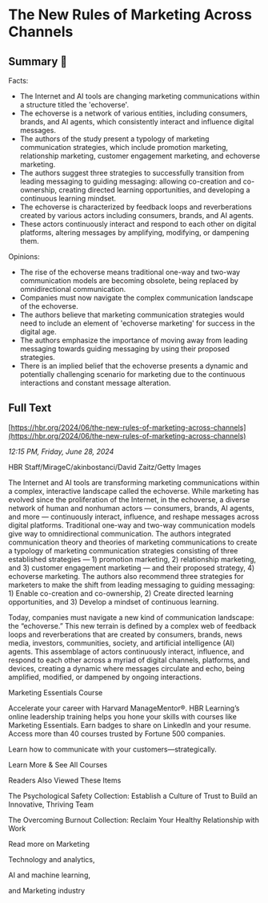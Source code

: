 # The New Rules of Marketing Across Channels

## Summary 🤖

Facts:
- The Internet and AI tools are changing marketing communications within a structure titled the 'echoverse'.
- The echoverse is a network of various entities, including consumers, brands, and AI agents, which consistently interact and influence digital messages.
- The authors of the study present a typology of marketing communication strategies, which include promotion marketing, relationship marketing, customer engagement marketing, and echoverse marketing.
- The authors suggest three strategies to successfully transition from leading messaging to guiding messaging: allowing co-creation and co-ownership, creating directed learning opportunities, and developing a continuous learning mindset.
- The echoverse is characterized by feedback loops and reverberations created by various actors including consumers, brands, and AI agents.
- These actors continuously interact and respond to each other on digital platforms, altering messages by amplifying, modifying, or dampening them.

Opinions:
- The rise of the echoverse means traditional one-way and two-way communication models are becoming obsolete, being replaced by omnidirectional communication.
- Companies must now navigate the complex communication landscape of the echoverse.
- The authors believe that marketing communication strategies would need to include an element of 'echoverse marketing' for success in the digital age.
- The authors emphasize the importance of moving away from leading messaging towards guiding messaging by using their proposed strategies.
- There is an implied belief that the echoverse presents a dynamic and potentially challenging scenario for marketing due to the continuous interactions and constant message alteration.

## Full Text

[https://hbr.org/2024/06/the-new-rules-of-marketing-across-channels](https://hbr.org/2024/06/the-new-rules-of-marketing-across-channels)

*12:15 PM, Friday, June 28, 2024*

HBR Staff/MirageC/akinbostanci/David Zaitz/Getty Images

The Internet and AI tools are transforming marketing communications within a complex, interactive landscape called the echoverse. While marketing has evolved since the proliferation of the Internet, in the echoverse, a diverse network of human and nonhuman actors — consumers, brands, AI agents, and more — continuously interact, influence, and reshape messages across digital platforms. Traditional one-way and two-way communication models give way to omnidirectional communication. The authors integrated communication theory and theories of marketing communications to create a typology of marketing communication strategies consisting of three established strategies — 1) promotion marketing, 2) relationship marketing, and 3) customer engagement marketing — and their proposed strategy, 4) echoverse marketing. The authors also recommend three strategies for marketers to make the shift from leading messaging to guiding messaging: 1) Enable co-creation and co-ownership, 2) Create directed learning opportunities, and 3) Develop a mindset of continuous learning.

Today, companies must navigate a new kind of communication landscape: the “echoverse.” This new terrain is defined by a complex web of feedback loops and reverberations that are created by consumers, brands, news media, investors, communities, society, and artificial intelligence (AI) agents. This assemblage of actors continuously interact, influence, and respond to each other across a myriad of digital channels, platforms, and devices, creating a dynamic where messages circulate and echo, being amplified, modified, or dampened by ongoing interactions.

Marketing Essentials Course

Accelerate your career with Harvard ManageMentor®. HBR Learning’s online leadership training helps you hone your skills with courses like Marketing Essentials. Earn badges to share on LinkedIn and your resume. Access more than 40 courses trusted by Fortune 500 companies.

Learn how to communicate with your customers—strategically.

Learn More & See All Courses

Readers Also Viewed These Items

The Psychological Safety Collection: Establish a Culture of Trust to Build an Innovative, Thriving Team

The Overcoming Burnout Collection: Reclaim Your Healthy Relationship with Work

Read more on Marketing

Technology and analytics,

AI and machine learning,

and Marketing industry

